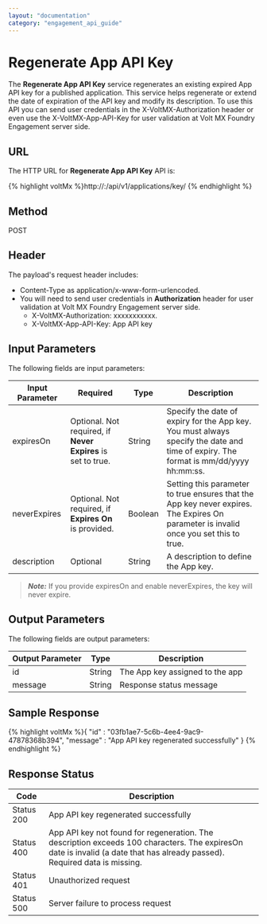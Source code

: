 ```yaml
---
layout: "documentation"
category: "engagement_api_guide"
---
```

                            

Regenerate App API Key
======================

The **Regenerate App API Key** service regenerates an existing expired App API key for a published application. This service helps regenerate or extend the date of expiration of the API key and modify its description. To use this API you can send user credentials in the X-VoltMX-Authorization header or even use the X-VoltMX-App-API-Key for user validation at Volt MX Foundry Engagement server side.

URL
---

The HTTP URL for **Regenerate App API Key** API is:

{% highlight voltMx %}http://<host>:<port>/api/v1/applications/key/<app-key>
{% endhighlight %}

Method
------

POST

Header
------

The payload's request header includes:

*   Content-Type as application/x-www-form-urlencoded.
*   You will need to send user credentials in **Authorization** header for user validation at Volt MX Foundry Engagement server side.
    *   X-VoltMX-Authorization: xxxxxxxxxxx.
    *   X-VoltMX-App-API-Key: App API key

Input Parameters
----------------

The following fields are input parameters:

  
| Input Parameter | Required | Type | Description |
| --- | --- | --- | --- |
| expiresOn | Optional. Not required, if **Never Expires** is set to true. | String | Specify the date of expiry for the App key. You must always specify the date and time of expiry. The format is mm/dd/yyyy hh:mm:ss. |
| neverExpires | Optional. Not required, if **Expires On** is provided. | Boolean | Setting this parameter to true ensures that the App key never expires. The Expires On parameter is invalid once you set this to true. |
| description | Optional | String | A description to define the App key. |

> **_Note:_** If you provide expiresOn and enable neverExpires, the key will never expire.

Output Parameters
-----------------

The following fields are output parameters:

  
| Output Parameter | Type | Description |
| --- | --- | --- |
| id | String | The App key assigned to the app |
| message | String | Response status message |

Sample Response
---------------

{% highlight voltMx %}{
  "id" : "03fb1ae7-5c6b-4ee4-9ac9-47878368b394",
  "message" : "App API key regenerated successfully"
}
{% endhighlight %}

Response Status
---------------

  
| Code | Description |
| --- | --- |
| Status 200 | App API key regenerated successfully |
| Status 400 | App API key not found for regeneration. The description exceeds 100 characters. The expiresOn date is invalid (a date that has already passed). Required data is missing. |
| Status 401 | Unauthorized request |
| Status 500 | Server failure to process request |
